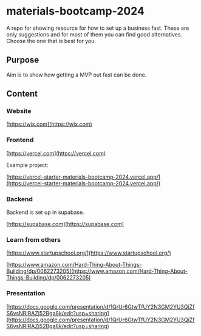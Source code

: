 # materials-bootcamp-2024

A repo for showing resource for how to set up a business fast. These are only
suggestions and for most of them you can find good alternatives. Choose the one
that is best for you.

## Purpose

Aim is to show how getting a MVP out fast can be done.

## Content

### Website

[https://wix.com](https://wix.com)

### Frontend

[https://vercel.com](https://vercel.com)

Example project:

[https://vercel-starter-materials-bootcamp-2024.vercel.app/](https://vercel-starter-materials-bootcamp-2024.vercel.app/)

### Backend

Backend is set up in supabase.

[https://supabase.com](https://supabase.com)

### Learn from others

[https://www.startupschool.org/](https://www.startupschool.org/)

[https://www.amazon.com/Hard-Thing-About-Things-Building/dp/0062273205](https://www.amazon.com/Hard-Thing-About-Things-Building/dp/0062273205)

### Presentation

[https://docs.google.com/presentation/d/1QrUr6GtwTfUY2N3GM2YU3QiZfS6vsNRIRAZj52Bga8k/edit?usp=sharing](https://docs.google.com/presentation/d/1QrUr6GtwTfUY2N3GM2YU3QiZfS6vsNRIRAZj52Bga8k/edit?usp=sharing)
